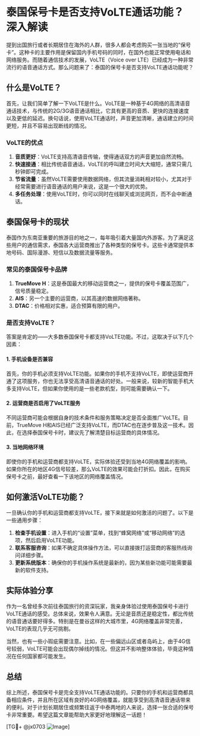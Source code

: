 # 泰国保号卡是否支持VoLTE通话功能？深入解读

提到出国旅行或者长期居住在海外的人群，很多人都会考虑购买一张当地的“保号卡”。这种卡的主要作用是保留国内手机号码的同时，在国外也能正常使用电话和网络服务。而随着通信技术的发展，VoLTE（Voice over LTE）已经成为一种非常流行的语音通话方式。那么问题来了：泰国的保号卡是否支持VoLTE通话功能呢？

## 什么是VoLTE？

首先，让我们简单了解一下VoLTE是什么。VoLTE是一种基于4G网络的高清语音通话技术，与传统的2G/3G语音通话相比，它具有更高的音质、更快的连接速度以及更低的延迟。换句话说，使用VoLTE通话时，声音更加清晰，通话建立的时间更短，并且不容易出现断线的情况。

### VoLTE的优点

1. **音质更好**：VoLTE支持高清语音传输，使得通话双方的声音更加自然流畅。
2. **快速接通**：相比传统语音通话，VoLTE的呼叫建立时间大大缩短，通常只需几秒钟即可完成。
3. **节省流量**：虽然VoLTE需要使用数据网络，但其流量消耗相对较小，尤其对于经常需要进行语音通话的用户来说，这是一个很大的优势。
4. **多任务处理**：使用VoLTE时，你可以同时在线聊天或浏览网页，而不会中断通话。

## 泰国保号卡的现状

泰国作为东南亚重要的旅游目的地之一，每年吸引着大量国内外游客。为了满足这些用户的通信需求，泰国各大运营商推出了各种类型的保号卡。这些卡通常提供本地号码、国际漫游、短信以及数据流量等服务。

### 常见的泰国保号卡品牌

1. **TrueMove H**：这是泰国最大的移动运营商之一，提供的保号卡覆盖范围广，信号质量稳定。
2. **AIS**：另一个主要的运营商，以其高速的数据网络著称。
3. **DTAC**：价格相对实惠，适合预算有限的用户。

### 是否支持VoLTE？

答案是肯定的——大多数泰国保号卡都支持VoLTE功能。不过，这取决于以下几个因素：

#### 1. 手机设备是否兼容

首先，你的手机必须支持VoLTE功能。如果你的手机不支持VoLTE，即使运营商开通了这项服务，你也无法享受高清语音通话的好处。一般来说，较新的智能手机大多支持VoLTE，但如果你使用的是一些老款机型，则可能需要确认一下。

#### 2. 运营商是否启用了VoLTE服务

不同运营商可能会根据自身的技术条件和服务策略决定是否全面推广VoLTE。目前，TrueMove H和AIS已经广泛支持VoLTE，而DTAC也在逐步普及这一技术。因此，在选择泰国保号卡时，建议先了解清楚目标运营商的具体情况。

#### 3. 当地网络环境

即使你的手机和运营商都支持VoLTE，实际体验还受到当地4G网络覆盖的影响。如果你所在的地区4G信号较差，那么VoLTE的效果可能会打折扣。因此，在购买保号卡之前，最好查看一下该地区的网络覆盖情况。

## 如何激活VoLTE功能？

一旦确认你的手机和运营商都支持VoLTE，接下来就是如何激活的问题了。以下是一些通用步骤：

1. **检查手机设置**：进入手机的“设置”菜单，找到“蜂窝网络”或“移动网络”的选项，然后启用VoLTE功能。
2. **联系客服咨询**：如果不确定具体操作方法，可以直接拨打运营商的客服热线询问详细步骤。
3. **更新系统版本**：确保你的手机操作系统是最新的，因为某些新功能可能需要最新的软件支持。

## 实际体验分享

作为一名曾经多次前往泰国旅行的资深玩家，我亲身体验过使用泰国保号卡进行VoLTE通话的感受。总体来说，效果令人满意。无论是音质还是稳定性，都比传统的语音通话要好得多。特别是在曼谷这样的大城市里，4G网络覆盖非常完善，VoLTE的表现几乎无可挑剔。

当然，也有一些小瑕疵需要注意。比如，在一些偏远山区或者岛屿上，由于4G信号较弱，VoLTE可能会出现偶尔掉线的情况。但这并不影响整体体验，毕竟这种情况在任何国家都可能发生。

## 总结

综上所述，泰国保号卡是完全支持VoLTE通话功能的。只要你的手机和运营商都具备相应条件，并且所在区域有良好的4G网络覆盖，就能享受到高清语音通话带来的便利。对于计划长期居住或频繁往返于中泰两地的人来说，选择一张合适的保号卡非常重要。希望这篇文章能帮助大家更好地理解这一话题！

[TG💪+ @jx0703 ![Image](https://github.com/user-attachments/assets/dbca1d08-cadb-493c-b0ec-ad6f7a83f270)]